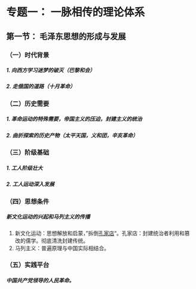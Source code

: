 # 专题一： 一脉相传的理论体系

## 第一节： 毛泽东思想的形成与发展

### （一）时代背景

##### 1.  向西方学习迷梦的破灭（巴黎和会）

##### 2.  走俄国的道路（十月革命）

### （二）历史需要

##### 1.  革命运动的特殊需要，帝国主义的压迫，封建主义的统治

##### 2. 曲折探索的历史产物（太平天国，义和团，辛亥革命）

### （三）阶级基础

##### 1. 工人阶级壮大

##### 2. 工人运动深入发展

### （四）思想条件

##### 新文化运动的兴起和马列主义的传播

1. 新文化运动：思想解放和启蒙，”拆倒<u>孔家店</u>“。孔家店：封建统治者利用和篡改的儒学。彻底清洗封建传统。
2. 马列主义：普遍原理与中国实际相结合。

### （五）实践平台

##### 中国共产党领导的人民革命。


